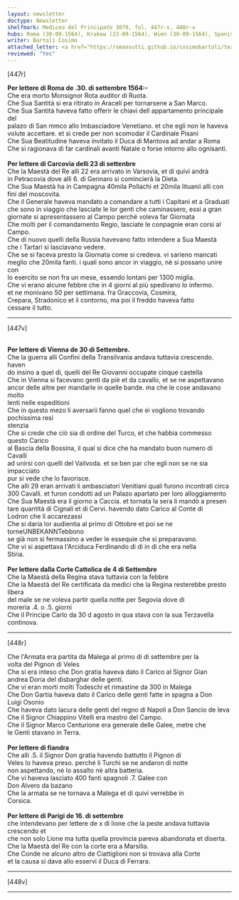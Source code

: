 ```yaml
---
layout: newsletter
doctype: Newsletter
shelfmark: Mediceo del Principato 3079, fol. 447r-v, 448r-v
hubs: Roma (30-09-1564), Krakow (23-09-1564), Wien (30-09-1564), Spanish Court (04-09-1564), Flanders (dd-09-1564), Paris (16-09-1564)
writer: Bartoli Cosimo
attached_letter: <a href="https://smansutti.github.io/cosimobartoli/texts/TBD/">TBD</a>
reviewed: "Yes"
---
```


[447r]  
  
  
<strong>Per lettere di Roma de .30. di settembre 1564:-</strong>  
Che era morto Monsignor Rota auditor di Ruota.  
Che Sua Santità si era ritirato in Araceli per tornarsene a San Marco.  
Che Sua Santità haveva fatto offerir le chiavi dell appartamento principale del  
palazo di San mmco allo Imbasciadore Venetiano. et che egli non le haveva  
volute accettare. et si crede per non scomodar il Cardinale Pisani  
Che Sua Beatitudine haveva invitato il Duca di Mantova ad andar a Roma  
Che si ragionava di far cardinali avanti Natale o forse intorno allo ognisanti.  
<br/><strong>Per lettere di Carcovia delli 23 di settenbre</strong>  
Che la Maestà del Re alli 22 era arrivato in Varsovia, et di quivi andrà  
in Petracovia dove alli 6. di Gennaro si comincierà la Dieta.  
Che Sua Maestà ha in Campagna 40mila Pollachi et 20mila lituanii alli con  
fini del moscovita.  
Che il Generale haveva mandato a comandare a tutti i Capitani et a Graduati  
che sono in viaggio che lasciate le lor genti che caminassero, essi a gran  
giornate si apresentassero al Campo perché voleva far Giornata  
Che molti per il comandamento Regio, lasciate le conpagnie eran corsi al Campo.  
Che di nuovo quelli della Russia havevano fatto intendere a Sua Maestà  
che i Tartari si lasciavano vedere.  
Che se si faceva presto la Giornata come si credeva. vi sarieno mancati  
meglio che 20mila fanti. i quali sono ancor in viaggio, nè si possano unire con  
lo esercito se non fra un mese, essendo lontani per 1300 miglia.  
Che vi erano alcune febbre che in 4 giorni al più spedivano lo infermo.  
et ne monivano 50 per settimana. fra Graccovia, Cosmira,  
Crepara, Stradonico et il contorno, ma poi il freddo haveva fatto  
cessare il tutto.  
  
---  

[447v]  
  
  
<br/><strong>Per lettere di Vienna de 30 di Settembre.</strong>  
Che la guerra alli Confini della Transilvania andava tuttavia crescendo. haven  
do insino a quel dì, quelli del Re Giovanni occupate cinque castella  
Che in Vienna si facevano genti da piè et da cavallo, et se ne aspettavano  
ancor delle altre per mandarle in quelle bande. ma che le cose andavano molto  
lenti nelle espeditioni  
Che in questo mezo li aversarii fanno quel che ei vogliono trovando pochissima resi  
stenzia  
Che si crede che ciò sia di ordine del Turco, et che habbia commesso questo Carico  
al Bascia della Bossina, il qual si dice che ha mandato buon numero di Cavalli  
ad unirsi con quelli del Vailvoda. et se ben par che egli non se ne sia impacciato  
pur si vede che lo favorisce.  
Che alli 29 eran arrivati li ambasciatori Venitiani quali furono incontrati circa  
300 Cavalli. et furon condotti ad un Palazo apartato per loro alloggiamento  
Che Sua Maestà era il giorno a Caccia. et tornata la sera li mandò a presen  
tare quantità di Cignali et di Cervi. havendo dato Carico al Conte di  
Lodron che li accarezassi  
Che si daria lor audientia al primo di Ottobre et poi se ne torneUNBEKANNTebbono  
se già non si fermassino a veder le essequie che si preparavano.  
Che vi si aspettava l'Arciduca Ferdinando di dì in dì che era nella  
Stiria.  
<br/><strong>Per lettere dalla Corte Cattolica de 4 di Settembre</strong>  
Che la Maestà della Regina stava tuttavia con la febbre  
Che la Maestà del Re certificata da medici che la Regina resterebbe presto libera  
del male se ne voleva partir quella notte per Segovia dove di  
moreria .4. o .5. giorni  
Che il Principe Carlo da 30 d agosto in qua stava con la sua Terzavella  
continova.  
  
---  

[448r]  
  
  
Che l'Armata era partita da Malega al primo di di settembre per la  
volta del Pignon di Veles  
Che si era inteso che Don gratia haveva dato il Carico al Signor Gian  
andrea Doria del disbarghar delle genti.  
Che vi eran morti molti Todeschi et rimastine da 300 in Malega  
Che Don Gartia haveva dato il Carico delle genti fatte in spagna a Don  
Luigi Osonio  
Che haveva dato lacura delle genti del regno di Napoli a Don Sancio de leva  
Che il Signor Chiappino Vitelli era mastro del Campo.  
Che il Signor Marco Centurione era generale delle Galee, metre che  
le Genti stavano in Terra.  
<br/><strong>Per lettere di fiandra</strong>  
Che alli .5. il Signor Don gratia havendo battutto il Pignon di  
Veles lo haveva preso. perché li Turchi se ne andaron di notte  
non aspettando, nè lo assalto nè altra batteria.  
Che vi haveva lasciato 400 fanti spagnoli .7. Galee con  
Don Alvero da bazano  
Che la armata se ne tornava a Malega et di quivi verrebbe in  
Corsica.  
<br/><strong>Per lettere di Parigi de 16. di settembre</strong>  
che intendevano per lettere de x di lione che la peste andava tuttavia crescendo et  
che non solo Lione ma tutta quella provincia pareva abandonata et diserta.  
Che la Maestà del Re con la corte era a Marsilia.  
Che Conde ne alcuno altro de Ciattiglioni non si trovava alla Corte  
et la causa si dava allo esservi il Duca di Ferrara.  
  
---  

[448v]  
  
  
  
---  

